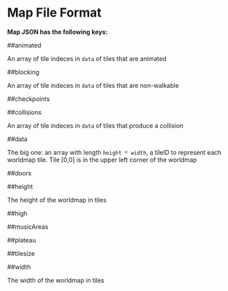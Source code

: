Map File Format
===============

**Map JSON has the following keys:**

##animated

An array of tile indeces in `data` of tiles that are animated

##blocking

An array of tile indeces in `data` of tiles that are non-walkable

##checkpoints

##collisions

An array of tile indeces in `data` of tiles that produce a collision

##data

The big one: an array with length `height * width`, a tileID to represent each worldmap tile.  Tile [0,0] is in the upper left corner of the worldmap

##doors

##height

The height of the worldmap in tiles

##high

##musicAreas

##plateau

##tilesize

##width 

The width of the worldmap in tiles